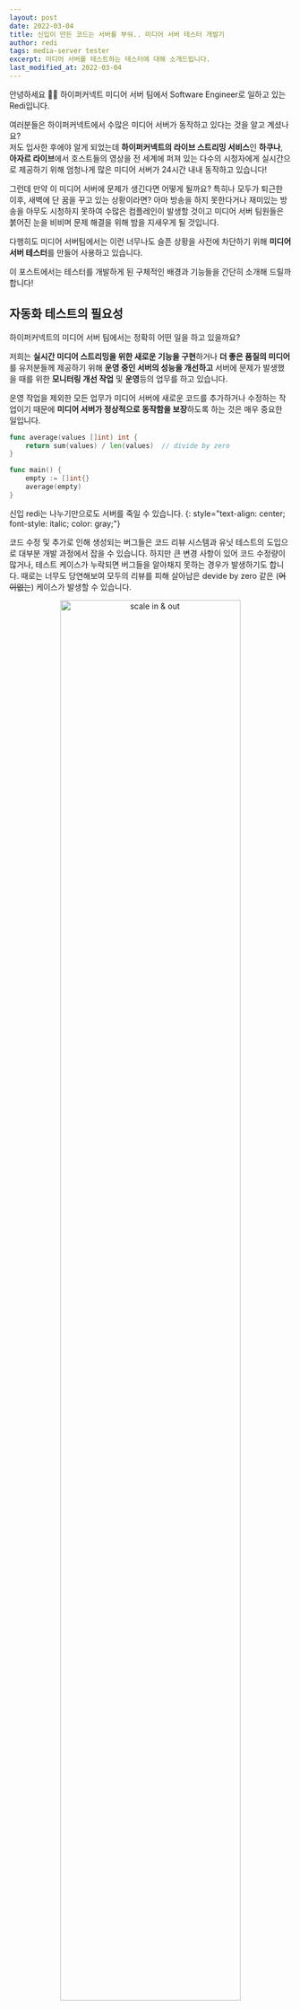 ```yaml
---
layout: post
date: 2022-03-04
title: 신입이 만든 코드는 서버를 부숴.. 미디어 서버 테스터 개발기
author: redi
tags: media-server tester
excerpt: 미디어 서버를 테스트하는 테스터에 대해 소개드립니다.
last_modified_at: 2022-03-04
---
```


안녕하세요 🙋‍♂️ 하이퍼커넥트 미디어 서버 팀에서 Software Engineer로 일하고 있는 Redi입니다.

여러분들은 하이퍼커넥트에서 수많은 미디어 서버가 동작하고 있다는 것을 알고 계셨나요?<br>
저도 입사한 후에야 알게 되었는데 **하이퍼커넥트의 라이브 스트리밍 서비스**인 **하쿠나**, **아자르 라이브**에서 호스트들의 영상을
전 세계에 퍼져 있는 다수의 시청자에게 실시간으로 제공하기 위해 엄청나게 많은 미디어 서버가 24시간 내내 동작하고 있습니다!

그런데 만약 이 미디어 서버에 문제가 생긴다면 어떻게 될까요? 특히나 모두가 퇴근한 이후, 새벽에 단 꿈을 꾸고 있는 상황이라면?
아마 방송을 하지 못한다거나 재미있는 방송을 아무도 시청하지 못하여 수많은 컴플레인이 발생할 것이고
미디어 서버 팀원들은 붉어진 눈을 비비며 문제 해결을 위해 밤을 지새우게 될 것입니다.

다행히도 미디어 서버팀에서는 이런 너무나도 슬픈 상황을 사전에 차단하기 위해 **미디어 서버 테스터**를 만들어 사용하고 있습니다.

이 포스트에서는 테스터를 개발하게 된 구체적인 배경과 기능들을 간단히 소개해 드릴까 합니다!

## 자동화 테스트의 필요성

하이퍼커넥트의 미디어 서버 팀에서는 정확히 어떤 일을 하고 있을까요?

저희는 **실시간 미디어 스트리밍을 위한 새로운 기능을 구현**하거나 **더 좋은 품질의 미디어**를
유저분들께 제공하기 위해 **운영 중인 서버의 성능을 개선하고** 서버에 문제가 발생했을 때를 위한
**모니터링 개선 작업** 및 **운영**등의 업무를 하고 있습니다.

운영 작업을 제외한 모든 업무가 미디어 서버에 새로운 코드를 추가하거나 수정하는 작업이기 때문에
**미디어 서버가 정상적으로 동작함을 보장**하도록 하는 것은 매우 중요한 일입니다.

```go
func average(values []int) int {
    return sum(values) / len(values)  // divide by zero
}

func main() {
    empty := []int{}
    average(empty)
}
```

신입 redi는 나누기만으로도 서버를 죽일 수 있습니다.
{: style="text-align: center; font-style: italic; color: gray;"}

코드 수정 및 추가로 인해 생성되는 버그들은 코드 리뷰 시스템과 유닛 테스트의 도입으로 대부분 개발 과정에서 잡을 수 있습니다.
하지만 큰 변경 사항이 있어 코드 수정량이 많거나, 테스트 케이스가 누락되면 버그들을 알아채지 못하는 경우가 발생하기도 합니다.
때로는 너무도 당연해보여 모두의 리뷰를 피해 살아남은 devide by zero 같은 (~~어이없는~~) 케이스가 발생할 수 있습니다.

<center>
  <img src="/assets/2022-03-04-media-server-tester/01-scale-in-out.png" width="80%" alt="scale in & out" />
</center>

미디어 서버들은 효율적인 운영을 위해 분산 구조 형태로 구현되어 서버를 자동으로 늘리거나(scale-out)
줄이며(scale-in) 동작을 하게 됩니다. 이러한 구조에서는 유닛 테스트 등으로 파악하기 힘든 문제가
발생할 수 있어 꼼꼼한 개발자 테스트가 필수적인데 종종 파악하지 못하고 배포까지 버그가 넘어가는 경우 또한 발생할 수 있습니다.

이처럼 갖가지 원인으로 인해 버그를 확인하지 못하는 상황이 발생할 수 있기 때문에 배포 전까지 최대한 많은 테스트가 필요합니다.

## 서버를 부수는 테스터의 개발

배포한 서버에 버그가 있다면 당연히 서비스에 영향을 줄 것이고 이는 24시간 운영되어야 하는 서비스 특성상
매우 큰 문제가 될 수 있습니다. 그렇기 때문에 실제 서비스에 올라가기 전 최대한 많은 테스트를 통해
버그를 찾아낼 수 있어야 합니다. (~~어차피 터질 서버라면 우리 손으로..~~)

<center>
  <img src="/assets/2022-03-04-media-server-tester/02-sfu-server.png" width="60%" alt="sfu server 구조" />
</center>

미디어 서버에서는 방송하는 호스트들의 영상을 시청자들에게 전송해주고 있습니다.
서버에서는 크게 두 가지 데이터를 처리하고 있는데 하나는 방송 시청, 오디오와 비디오의 on-off
등의 요청을 위한 **제어 요청**이고, 다른 하나는 영상 및 음성 등의 **미디어 데이터**입니다.
호스트들이 방송을 시작한다는 제어 요청을 보낸 다음 미디어 서버에 미디어 데이터를 전송해주면 서버에서
방송 시청을 요청한 시청자들에게 미디어 데이터를 전송해주는 방식입니다.

만약 미디어 서버가 정상적으로 동작하는지를 확인하고 싶다면 **제어 요청에 대한 처리**만이 아닌
**미디어 데이터가 제대로 전송되고 있는지**도 확인해야 합니다.

### 옛날 옛적의 미디어 서버 테스터
미디어 서버 테스트를 위한 장치가 미디어 서버팀에 처음부터 없었던 것은 아닙니다.

최초 버전의 테스터는 미디어 서버와 연동이 가능한 **테스트 웹 페이지**를 Java Script로 구현한 방식이었는데
이 웹 페이지로 테스트하기 위해선 미디어 서버의 방송과 시청에 관련된 기능을 직접 클릭해가며 기능을 검증할 수 밖에 없었습니다.

이 방식은 사람이 직접 웹페이지를 클릭해가며 확인하는 방법이다보니 **시간이 매우 오래 걸리며, 실수로 테스트하지 않는 부분이 생길 수도 있다는 단점**이 발생할 수 있었습니다.
이를 보완하기 위해서 테스트를 자동화 하기로 하였고 **창을 띄우지 않고도 크롬 브라우저의 동작을 실행할 수 있는 Headless Chrome과 Node를** 사용해 **자동화**하는데 성공했습니다. 

하지만 여전히 치명적인 단점이 있었습니다.

첫째로 단순히 미디어를 보내고 받는 지표만 계산하면 되는 상황임에도 불구하고 Browser가 하는 모든 동작을 (미디어 인코딩, 디코딩) 수행해 컴퓨팅 자원을 많이 소모한다는 문제입니다.
이 경우 서버 한 대의 Capability 를 알아보기 위한 부하 테스트를 하려면 아주 많은 테스터 자원이 필요했습니다.
두번째로 미디어 서버팀이 사용하지 않던 Node와 Headless Chrome을 이용해 만들었기 때문에 관리 측면에서의 비용 증가가 발생한다는 문제가 있었습니다. 
유지보수를 위해 팀원들이 새로운 개발 환경에 익숙해지길 강요 받게 되며 기능 추가나 수정을 위해 소모되는 비용이 클 수 밖에 없었습니다.

### Brand New 미디어 서버 테스터
<center>
  <img src="/assets/2022-03-04-media-server-tester/03-go-and-pion.png" width="50%" alt="GoLang과 pion" />
</center>

미디어 서버팀에서 사용 중인 Go 언어와 Go 언어에서 미디어 데이터를 처리하기 위한 pion 라이브러리
{: style="text-align: center; font-style: italic; color: gray;"}

레거시 미디어 서버 테스터를 사용하면서 발생한 클라우드 비용 💸 청구서의 압박, 사용성과 수정으로 골머리를 앓던
미디어 서버 팀에서는 그 모든 단점들을 해결한 **Brand New 미디어 서버 테스터**를 개발하기로 했습니다.

미디어 서버와의 통신을 위해 pion이라는 라이브러리를 사용해 제작된 **새 미디어 서버 테스터**는
**미디어 데이터의 필요한 지표만 수집**하고 다른 작업을 하지 않아 컴퓨팅 자원 소모를 줄일 수 있을 것이라 예상했고
미디어 서버 팀 전부에게 익숙한 Go 언어 기반으로 pion과 테스터가 제작되었기 때문에 코드를 공부하거나 유지 보수를 위해 투자하는 시간 역시 줄어들 것을 기대할 수 있었습니다.

새로운 미디어 서버 테스터는 다음의 주요한 목적을 가지고 있습니다.

1. 서버가 제대로 동작하는지 여부 테스트
2. 서버가 터졌을 때 버그 재현
3. 서버가 어디까지 트래픽을 감당할 수 있는지 부하 테스트
4. scale in, scale out 상황 테스트

주로 테스트 코드만으로는 문제를 확인하기 어렵거나 어떤 부분에서 이슈가 생겼는지 알기 어려울 때
테스터를 돌려 확인하려는 의도가 있었습니다. 이 목적을 만족시키기 위해 저희는 크게 2가지 테스트 방법을
사용하고 있습니다.

### 시퀀스 테스트
시퀀스 테스트는 가장 기본적인 테스트입니다. 미리 작성해 둔 시나리오대로 서버에 요청을 보냈을 때
서버가 제대로 동작하는지를 확인하는 테스트입니다. 기본적으로 수행해야 할 동작이나 버그가 발생할 것으로 예상되는 시나리오를
작성한 후에 테스터가 시나리오대로 요청을 보냈을 때 서버가 제대로 동작하는지 확인합니다.

```json
{
  "subscriber_count": 500,
  "type": "sequence_test",
  "repeat_count": 1,
  "description": "basic sequence test (subscriber count: 500)",
  "host": {
    "host_count": 3,
    "host_scenario": [
      {
        "command": "video_off",
        "wait_time": 50
      },
      {
        "command": "video_on",
        "wait_time": 50
      }
    ]
  },
  "sequence": [
    {
      "command": "start_subscribe",
      "wait_time": 120,
      "command_id_when_failed": 3,
      "fail_wait_time": 10
    },
    {
      "command": "video_off",
      "wait_time": 60,
      "command_id_when_failed": 3,
      "fail_wait_time": 1
    },
    {
      "command": "video_on",
      "wait_time": 60,
      "command_id_when_failed": 3,
      "fail_wait_time": 1
    },
    {
      "command": "exit",
      "wait_time": 1
    }
  ]
}
```

방송 송출과 방송 시청 시나리오를 각각 작성할 수 있다.
{: style="text-align: center; font-style: italic; color: gray;"}

테스트를 위해서는 테스트하는 상황(시나리오)을 JSON 형식의 파일로 작성해야 합니다.

위의 예제는 세 명이 방송하고 있고 500명의 시청자가 각 방송을 시청하는 시나리오를 보여주고 있습니다.
세 명이 음성 전용 방송이나 비디오 방송 중 랜덤하게 미디어를 전송하고 500명의 시청자가 비디오를 끄고 켜는 등의
실제 유저들이 할 법한 동작을 정의하여 테스트할 수 있습니다.

이 테스트를 실행한 후 서버의 로그와 지표, 테스터에서의 지표를 확인해보며 서버가 제대로 동작했는지를
확인할 수 있습니다. 이 외에 **여러 시나리오를 미리 작성**해두어 테스터에서 **다양한 케이스에 대한 테스트를 쉽게 확인**할 수 있습니다.

### 임의 동작 테스트
하지만 유저가 어떤 동작을 할 것인지 개발자가 항상 예측하지는 못합니다. 시퀀스 테스트는 이미 작성된 시나리오에 대해서는
테스트할 수 있지만 예상하지 못한 버그는 확인하지 못합니다. 그때 사용할 수 있는 것이 임의 동작 테스트입니다.
정해진 시나리오대로 실행되는 시퀀스 테스트와 달리 임의 동작 테스트는 커맨드 후에 어떤 동작이 실행될지 정해져 있지 않습니다.
매번 테스트할 때마다 랜덤하게 다음 동작이 정해지는 방법입니다.

```json
{
  "subscriber_count": 500,
  "type": "behavior_test",
  "repeat_count": 100,
  "description": "basic behavior test (subscriber count: 500)",
  "host": {
    "host_count": 3
  },
  "behavior": [
    {
      "command": "start_subscribe",
      "next_command": [
        "start_subscribe", "subscribe_other_host", "exit",
        "video_on", "video_off",
        "audio_on", "audio_off"
      ]
    },
    {
      "command": "video_off",
      "next_command": [
        "start_subscribe", "subscribe_other_host", "exit",
        "video_on", "video_off",
        "audio_on", "audio_off"
      ]
    },
    ...
    {
      "command": "subscribe_other_host",
      "next_command": [
        "start_subscribe", "subscribe_other_host", "exit",
        "video_on", "video_off",
        "audio_on", "audio_off"
      ]
    },
    {
      "command": "exit",
      "next_command": [
        "start_subscribe"
      ]
    }
  ],
  "start_command": "start_subscribe",
  "min_wait_time": 100,
  "max_wait_time": 5000
}
```

커맨드별로 다음에 올 수 있는 커맨드를 지정해두면 실행할 때 랜덤하게 선택합니다.
{: style="text-align: center; font-style: italic; color: gray;"}

임의 동작 테스트에서는 다음 커맨드를 실행하기 위한 대기시간도 최소 대기시간과 최대 대기시간 중 랜덤하게 선택합니다. 랜덤한 시간 간격에 랜덤한 커맨드를 실행해보는 것입니다.
실행 결과로 테스터에 수집된 지표를 개발자가 파악하기 어렵지만, 개발자가 보기에 **이상한 동작을 해도 서버에 문제가 생기지 않는지 확인**해 보는 의도였습니다.

결과적으로는 시퀀스 테스트는 서버의 동작 여부 확인이나 부하 테스트에는 효과적이었지만 원인을 파악하지 못한
버그를 재현하는 데에는 어려움이 있었습니다. 반면에 임의 동작 테스트는 서버에 문제가 발생하는지 여부 확인하는 것에
가장 효과적이었습니다.

정해져 있는 순서대로 실행되는 방식이 아닌 비교적 마구잡이로 요청을 보내다 보면 어느 순간부터 서버에
문제가 있는 상태가 되는 경우를 발견할 수 있어, 실제 서버에서 가끔가다 한 번씩 일어나는 찾기 어려운 문제를
해결하는 데 도움이 되었습니다.

현재는 서버를 배포하기 전 임의 동작 테스트를 실행해보고 문제가 발생하지 않으면 배포를 진행하면서
실제 서비스에 문제가 발생하기 전 미리 확인해보는 용도로도 사용하고 있습니다.

## 결과

새로운 미디어 서버 테스터의 구현으로 많은 개선을 이룰 수 있었습니다.
먼저 서버의 Capability 테스트를 위한 작업에서 **Headless Chrome과 Node** 를 이용한 방식의 단지 **1/5** 정도의 컴퓨팅 자원 소모하는 획기적인 개선이 있었습니다.
앞서 언급했던 바와 같이 pion을 직접 다루면서 **Headless Chrome**의 내부에서 수행되던 많은 일들을 제거할 수 있었던 것이 가장 컸다고 생각합니다.

또한 서버 수정 후 배포 전까지 시나리오 테스트를 주기적으로 돌려 여러 상황에서 정상적인 미디어 서버 동작을 체크할 수 있어 안정성을 확보하였고
임의 동작 테스트를 돌리면서 미처 체크하지 못한 동시성 이슈나 버그로 인한 서버 크래시를 미연에 방지하는 케이스도 여러번 경험할 수 있었습니다. 

보너스로, 밑바닥부터 전부 만들게 되었기 때문에 미디어 서버에서 사용되는 WebRTC 기술에 대해 한 번쯤 공부할 수 있는 좋은 계기가 되기도 했습니다.

## 마치며

지금까지 미디어 서버 테스트를 위해 사용하고 있는 미디어 서버 테스터에 대해 소개해 드렸습니다. 
사실 미디어 서버 테스터를 입사한 후부터 개발하기 시작해 처음에는 미디어 서버 테스터가 서버보다
먼저 죽기도 했었지만, 이제는 서버를 더 많이 죽이게 되었습니다.(?)

입사하고서 개발하게 된 코드가 ~~합법적으로~~ 서버를 터뜨리고, 서버가 터지면 오히려 기뻐하게 되는(?) 아이러니한 상황이 되었습니다.
(물론 실 서버에서 터지면 눈물이 앞을 가립니다) 앞으로도 서버를 배포 전에 터뜨리는 ~~다크 나이트~~ 미디어 서버 테스터를 통해
미디어 서버 안전성을 올리는 데 노력하겠습니다.

마지막으로 저희가 채용 중이라는 소식을 전하면서 글을 마칩니다.

🙌 [Hyperconnect 채용공고 바로가기](https://career.hyperconnect.com/jobs/) 🙌  

🚀 [Media Server Engineer 채용공고 바로가기](https://career.hyperconnect.com/job/1e99b776-ad93-42f0-877e-310afb58dd28) 🚀

### reference

---

[1] [https://tecoble.techcourse.co.kr/post/2021-10-12-scale-up-scale-out/](https://tecoble.techcourse.co.kr/post/2021-10-12-scale-up-scale-out/)

[2] [https://medium.com/pplink/1000명이서-실시간-커뮤니케이션을-하는-가장-효과적인-방법-ca039fbcaedb](https://medium.com/pplink/1000%EB%AA%85%EC%9D%B4%EC%84%9C-%EC%8B%A4%EC%8B%9C%EA%B0%84-%EC%BB%A4%EB%AE%A4%EB%8B%88%EC%BC%80%EC%9D%B4%EC%85%98%EC%9D%84-%ED%95%98%EB%8A%94-%EA%B0%80%EC%9E%A5-%ED%9A%A8%EA%B3%BC%EC%A0%81%EC%9D%B8-%EB%B0%A9%EB%B2%95-ca039fbcaedb)

[3] [https://go.dev/](https://go.dev/)

[4] [https://github.com/pion](https://github.com/pion)